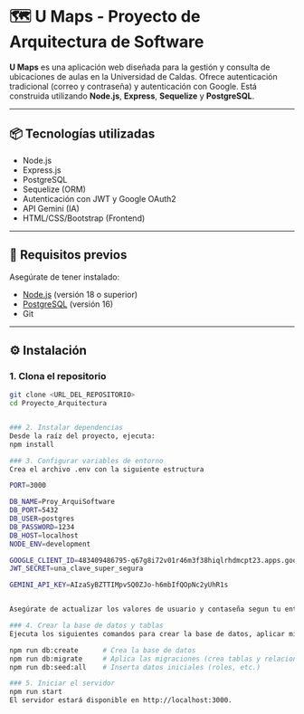 # 🗺️ U Maps - Proyecto de Arquitectura de Software

**U Maps** es una aplicación web diseñada para la gestión y consulta de ubicaciones de aulas en la Universidad de Caldas. Ofrece autenticación tradicional (correo y contraseña) y autenticación con Google. Está construida utilizando **Node.js**, **Express**, **Sequelize** y **PostgreSQL**.

---

## 📦 Tecnologías utilizadas

- Node.js  
- Express.js  
- PostgreSQL  
- Sequelize (ORM)  
- Autenticación con JWT y Google OAuth2  
- API Gemini (IA)  
- HTML/CSS/Bootstrap (Frontend)

---

## 🚀 Requisitos previos

Asegúrate de tener instalado:

- [Node.js](https://nodejs.org/) (versión 18 o superior)  
- [PostgreSQL](https://www.postgresql.org/) (versión 16)  
- Git  

---

## ⚙️ Instalación

### 1. Clona el repositorio

```bash
git clone <URL_DEL_REPOSITORIO>
cd Proyecto_Arquitectura


### 2. Instalar dependencias
Desde la raíz del proyecto, ejecuta:
npm install

### 3. Configurar variables de entorno
Crea el archivo .env con la siguiente estructura

PORT=3000

DB_NAME=Proy_ArquiSoftware
DB_PORT=5432
DB_USER=postgres
DB_PASSWORD=1234
DB_HOST=localhost
NODE_ENV=development

GOOGLE_CLIENT_ID=483409486795-q67g8i72v01r46m3f38hiqlrhdmcpt23.apps.googleusercontent.com
JWT_SECRET=una_clave_super_segura

GEMINI_API_KEY=AIzaSyBZTTIMpvSQ0ZJo-h6mbIfQOpNc2yUhR1s


Asegúrate de actualizar los valores de usuario y contaseña segun tu entorno

### 4. Crear la base de datos y tablas
Ejecuta los siguientes comandos para crear la base de datos, aplicar migraciones y sembrar datos iniciales:

npm run db:create      # Crea la base de datos
npm run db:migrate     # Aplica las migraciones (crea tablas y relaciones)
npm run db:seed:all    # Inserta datos iniciales (roles, etc.)

### 5. Iniciar el servidor
npm run start
El servidor estará disponible en http://localhost:3000.